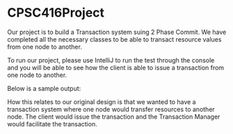 # CPSC416Project

Our project is to build a Transaction system suing 2 Phase Commit.
We have completed all the necessary classes to be able to transact resource values from one node to another.

To run our project, please use IntelliJ to run the test through the console and you will be able to see how 
the client is able to issue a transaction from one node to another.

Below is a sample output:


How this relates to our original design is that we wanted to have a transaction system where one node would transfer resources 
to another node. The client would issue the transaction and the Transaction Manager would facilitate the transaction. 
